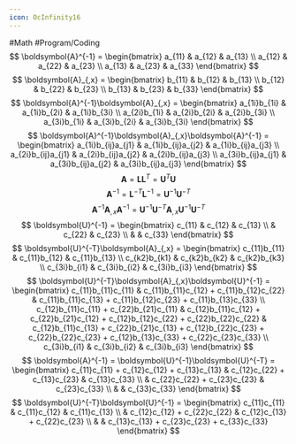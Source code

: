 ```yaml
---
icon: OcInfinity16
---
```


#Math #Program/Coding  
$$
\boldsymbol{A}^{-1} = \begin{bmatrix}
    a_{11} & a_{12} & a_{13} \\
    a_{12} & a_{22} & a_{23} \\
    a_{13} & a_{23} & a_{33}
\end{bmatrix}
$$
$$
\boldsymbol{A}_{,x} = \begin{bmatrix}
    b_{11} & b_{12} & b_{13} \\
    b_{12} & b_{22} & b_{23} \\
    b_{13} & b_{23} & b_{33}
\end{bmatrix}
$$
$$
\boldsymbol{A}^{-1}\boldsymbol{A}_{,x} = \begin{bmatrix}
    a_{1i}b_{1i} & a_{1i}b_{2i} & a_{1i}b_{3i} \\
    a_{2i}b_{1i} & a_{2i}b_{2i} & a_{2i}b_{3i} \\
    a_{3i}b_{1i} & a_{3i}b_{2i} & a_{3i}b_{3i}
\end{bmatrix}
$$
$$
\boldsymbol{A}^{-1}\boldsymbol{A}_{,x}\boldsymbol{A}^{-1} = \begin{bmatrix}
    a_{1i}b_{ij}a_{j1} & a_{1i}b_{ij}a_{j2} & a_{1i}b_{ij}a_{j3} \\
    a_{2i}b_{ij}a_{j1} & a_{2i}b_{ij}a_{j2} & a_{2i}b_{ij}a_{j3} \\
    a_{3i}b_{ij}a_{j1} & a_{3i}b_{ij}a_{j2} & a_{3i}b_{ij}a_{j3}
\end{bmatrix}
$$
$$
\boldsymbol{A} = \boldsymbol{L}\boldsymbol{L}^{T} = \boldsymbol{U}^{T}\boldsymbol{U}
$$
$$
\boldsymbol{A}^{-1} = \boldsymbol{L}^{-T}\boldsymbol{L}^{-1} = \boldsymbol{U}^{-1}\boldsymbol{U}^{-T}
$$
$$
\boldsymbol{A}^{-1}\boldsymbol{A}_{,x}\boldsymbol{A}^{-1} = \boldsymbol{U}^{-1}\boldsymbol{U}^{-T}\boldsymbol{A}_{,x}\boldsymbol{U}^{-1}\boldsymbol{U}^{-T}
$$
$$
\boldsymbol{U}^{-1} = \begin{bmatrix}
    c_{11} & c_{12} & c_{13} \\
     & c_{22} & c_{23} \\
     &  & c_{33}
\end{bmatrix}
$$
$$
\boldsymbol{U}^{-T}\boldsymbol{A}_{,x} = \begin{bmatrix}
    c_{11}b_{11} & c_{11}b_{12} & c_{11}b_{13} \\
    c_{k2}b_{k1} & c_{k2}b_{k2} & c_{k2}b_{k3} \\
    c_{3i}b_{i1} & c_{3i}b_{i2} & c_{3i}b_{i3}
\end{bmatrix}
$$
$$
\boldsymbol{U}^{-T}\boldsymbol{A}_{,x}\boldsymbol{U}^{-1} = \begin{bmatrix}
    c_{11}b_{11}c_{11} & c_{11}b_{11}c_{12} + c_{11}b_{12}c_{22}  & c_{11}b_{11}c_{13} + c_{11}b_{12}c_{23} + c_{11}b_{13}c_{33} \\
    c_{12}b_{11}c_{11} + c_{22}b_{21}c_{11} & c_{12}b_{11}c_{12} + c_{22}b_{21}c_{12} + c_{12}b_{12}c_{22} + c_{22}b_{22}c_{22} & c_{12}b_{11}c_{13} + c_{22}b_{21}c_{13} + c_{12}b_{22}c_{23} + c_{22}b_{22}c_{23} + c_{12}b_{13}c_{33} + c_{22}c_{23}c_{33} \\
    c_{3i}b_{i1} & c_{3i}b_{i2} & c_{3i}b_{i3}
\end{bmatrix}
$$
$$
\boldsymbol{A}^{-1} = \boldsymbol{U}^{-1}\boldsymbol{U}^{-T} = \begin{bmatrix}
    c_{11}c_{11} + c_{12}c_{12} + c_{13}c_{13} & c_{12}c_{22} + c_{13}c_{23} & c_{13}c_{33} \\
     & c_{22}c_{22} + c_{23}c_{23} & c_{23}c_{33} \\
     &  & c_{33}c_{33}
\end{bmatrix}
$$
$$
\boldsymbol{U}^{-T}\boldsymbol{U}^{-1} = \begin{bmatrix}
    c_{11}c_{11} & c_{11}c_{12} & c_{11}c_{13} \\
     & c_{12}c_{12} + c_{22}c_{22} & c_{12}c_{13} + c_{22}c_{23} \\
     &  & c_{13}c_{13} + c_{23}c_{23} + c_{33}c_{33}
\end{bmatrix}
$$

